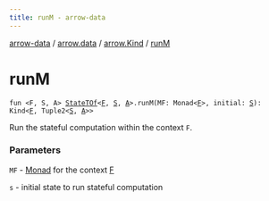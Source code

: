 ```yaml
---
title: runM - arrow-data
---
```


[arrow-data](../../index.html) / [arrow.data](../index.html) / [arrow.Kind](index.html) / [runM](./run-m.html)

# runM

`fun <F, S, A> `[`StateTOf`](../-state-t-of.html)`<`[`F`](run-m.html#F)`, `[`S`](run-m.html#S)`, `[`A`](run-m.html#A)`>.runM(MF: Monad<`[`F`](run-m.html#F)`>, initial: `[`S`](run-m.html#S)`): Kind<`[`F`](run-m.html#F)`, Tuple2<`[`S`](run-m.html#S)`, `[`A`](run-m.html#A)`>>`

Run the stateful computation within the context `F`.

### Parameters

`MF` - [Monad](#) for the context [F](run-m.html#F)

`s` - initial state to run stateful computation